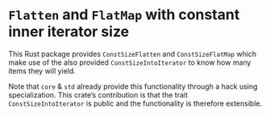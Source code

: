 # `Flatten` and `FlatMap` with constant inner iterator size

This Rust package provides `ConstSizeFlatten` and `ConstSizeFlatMap` which make use of the also provided `ConstSizeIntoIterator` to know how many items they will yield.

Note that `core` & `std` already provide this functionality through a hack using specialization. This crate’s contribution is that the trait `ConstSizeIntoIterator` is public and the functionality is therefore extensible.
